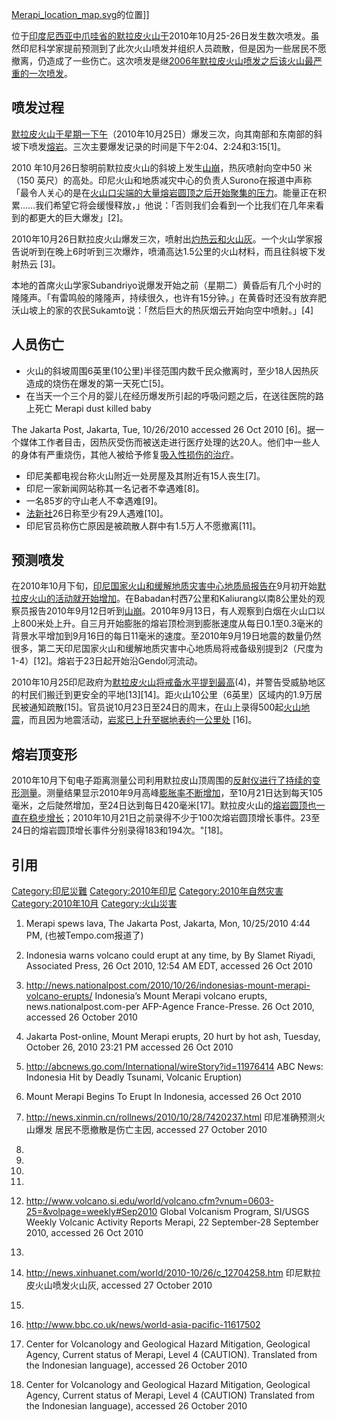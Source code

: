 [Merapi_location_map.svg](https://zh.wikipedia.org/wiki/File:Merapi_location_map.svg "fig:Merapi_location_map.svg")的位置\]\]

位于[印度尼西亚](../Page/印度尼西亚.md "wikilink")[中爪哇省的](../Page/中爪哇省.md "wikilink")[默拉皮火山于](../Page/默拉皮火山.md "wikilink")2010年10月25-26日发生数次喷发。虽然印尼科学家提前预测到了此次火山喷发并组织人员疏散，但是因为一些居民不愿撤离，仍造成了一些伤亡。这次喷发是继[2006年默拉皮火山喷发之后该火山最严重的一次喷发](../Page/默拉皮火山#2006年喷发.md "wikilink")。

## 喷发过程

[默拉皮火山于星期一下午](../Page/默拉皮火山.md "wikilink")（2010年10月25日）爆发三次，向其南部和东南部的斜坡下喷发[熔岩](../Page/熔岩.md "wikilink")。三次主要爆发记录的时间是下午2:04、2:24和3:15\[1\]。

2010 年10月26日黎明前默拉皮火山的斜坡上发生[山崩](../Page/山崩.md "wikilink")，热灰喷射向空中50 米（150
英尺）的高处。印尼火山和地质减灾中心的负责人Surono在报道中声称「最令人关心的是在[火山口尖端的大量熔岩圆顶之后开始聚集的压力](../Page/火山口.md "wikilink")。能量正在积累……我们希望它将会缓慢释放，」他说：「否则我们会看到一个比我们在几年来看到的都更大的巨大爆发」\[2\]。

2010年10月26日默拉皮火山爆发三次，喷射出[灼热云和](../Page/灼热云.md "wikilink")[火山灰](../Page/火山灰.md "wikilink")。一个火山学家报告说听到在晚上6时听到三次爆炸，喷涌高达1.5公里的火山材料，而且往斜坡下发射热云
\[3\]。

本地的首席火山学家Subandriyo说爆发开始之前（星期二）黄昏后有几个小时的隆隆声。「有雷鸣般的隆隆声，持续很久，也许有15分钟。」在黄昏时还没有放弃肥沃山坡上的家的农民Sukamto说：「然后巨大的热灰烟云开始向空中喷射。」\[4\]

## 人员伤亡

  - 火山的斜坡周围6英里(10公里)半径范围内数千民众撤离时，至少18人因热灰造成的烧伤在爆发的第一天死亡\[5\]。
  - 在当天一个三个月的婴儿在经历爆发所引起的呼吸问题之后，在送往医院的路上死亡<ref> Merapi dust killed baby

The Jakarta Post, Jakarta, Tue, 10/26/2010 accessed 26 Oct 2010</ref>
\[6\]。据一个媒体工作者目击，因热灰受伤而被送走进行医疗处理的达20人。他们中一些人的身体有严重烧伤，其他人被给予修复[吸入性损伤的治疗](../Page/吸入性损伤.md "wikilink")。

  - 印尼美都电视台称火山附近一处房屋及其附近有15人丧生\[7\]。
  - 印尼一家新闻网站称其一名记者不幸遇难\[8\]。
  - 一名85岁的守山老人不幸遇难\[9\]。
  - [法新社](../Page/法新社.md "wikilink")26日称至少有29人遇难\[10\]。
  - 印尼官员称伤亡原因是被疏散人群中有1.5万人不愿撤离\[11\]。

## 预测喷发

在2010年10月下旬，[印尼国家火山和缓解地质灾害中心地质局报告在](../Page/印尼.md "wikilink")9月初开始[默拉皮火山的活动就开始增加](../Page/默拉皮火山.md "wikilink")。在Babadan村西7公里和Kaliurang以南8公里处的观察员报告2010年9月12日听到[山崩](../Page/山崩.md "wikilink")。2010年9月13日，有人观察到白烟在火山口以上800米处上升。自三月开始膨胀的熔岩顶检测到膨胀速度从每日0.1至0.3毫米的背景水平增加到9月16日的每日11毫米的速度。至2010年9月19日地震的数量仍然很多，第二天印尼国家火山和缓解地质灾害中心地质局将戒备级别提到2（尺度为1-4）\[12\]。熔岩于23日起开始沿Gendol河流动。

2010年10月25印尼政府为[默拉皮火山将戒备水平提到最高](../Page/默拉皮火山.md "wikilink")(4)，并警告受威胁地区的村民们搬迁到更安全的平地\[13\]\[14\]。距火山10公里（6英里）区域内的1.9万居民被通知疏散\[15\]。官员说10月23日至24日的周末，在山上录得500起[火山](../Page/火山.md "wikilink")[地震](../Page/地震.md "wikilink")，而且因为地震活动，[岩浆已上升至据地表约一公里处](../Page/岩浆.md "wikilink")
\[16\]。

## 熔岩顶变形

2010年10月下旬电子距离测量公司利用默拉皮山顶周围的[反射仪进行了持续的](../Page/反射仪.md "wikilink")[变形测量](../Page/变形测量.md "wikilink")。测量结果显示2010年9月高峰[膨胀率不断增加](../Page/膨胀率.md "wikilink")，至10月21日达到每天105毫米，之后陡然增加，至24日达到每日420毫米\[17\]。默拉皮火山的[熔岩圆顶也一直在稳步增长](../Page/熔岩圆顶也.md "wikilink")；2010年10月21日之前录得不少于100次熔岩圆顶增长事件。23至24日的熔岩圆顶增长事件分别录得183和194次。"\[18\]。

## 引用

[Category:印尼災難](https://zh.wikipedia.org/wiki/Category:印尼災難 "wikilink")
[Category:2010年印尼](https://zh.wikipedia.org/wiki/Category:2010年印尼 "wikilink")
[Category:2010年自然灾害](https://zh.wikipedia.org/wiki/Category:2010年自然灾害 "wikilink")
[Category:2010年10月](https://zh.wikipedia.org/wiki/Category:2010年10月 "wikilink")
[Category:火山災害](https://zh.wikipedia.org/wiki/Category:火山災害 "wikilink")

1.   Merapi spews lava, The Jakarta Post, Jakarta, Mon, 10/25/2010 4:44
    PM, (也被Tempo.com报道了)

2.   Indonesia warns volcano could erupt at any time, by By Slamet
    Riyadi, Associated Press, 26 Oct 2010, 12:54 AM EDT, accessed 26 Oct
    2010

3.  <http://news.nationalpost.com/2010/10/26/indonesias-mount-merapi-volcano-erupts/>
    Indonesia’s Mount Merapi volcano erupts, news.nationalpost.com-per
    AFP-Agence France-Presse. 26 Oct 2010, accessed 26 October 2010

4.   Jakarta Post-online, Mount Merapi erupts, 20 hurt by hot ash,
    Tuesday, October 26, 2010 23:21 PM accessed 26 Oct 2010

5.  <http://abcnews.go.com/International/wireStory?id=11976414> ABC
    News: Indonesia Hit by Deadly Tsunami, Volcanic Eruption)

6.   Mount Merapi Begins To Erupt In Indonesia, accessed 26 Oct 2010

7.  <http://news.xinmin.cn/rollnews/2010/10/28/7420237.html> 印尼准确预测火山爆发
    居民不愿撤散是伤亡主因, accessed 27 October 2010

8.
9.
10.
11.
12. <http://www.volcano.si.edu/world/volcano.cfm?vnum=0603-25=&volpage=weekly#Sep2010>
    Global Volcanism Program, SI/USGS Weekly Volcanic Activity Reports
    Merapi, 22 September-28 September 2010, accessed 26 Oct 2010

13.
14. <http://news.xinhuanet.com/world/2010-10/26/c_12704258.htm>
    印尼默拉皮火山喷发火山灰, accessed 27 October 2010

15.
16. <http://www.bbc.co.uk/news/world-asia-pacific-11617502>

17.  Center for Volcanology and Geological Hazard Mitigation, Geological
    Agency, Current status of Merapi, Level 4 (CAUTION). Translated from
    the Indonesian language), accessed 26 October 2010

18.  Center for Volcanology and Geological Hazard Mitigation, Geological
    Agency, Current status of Merapi, Level 4 (CAUTION) Translated from
    the Indonesian language), accessed 26 October 2010
